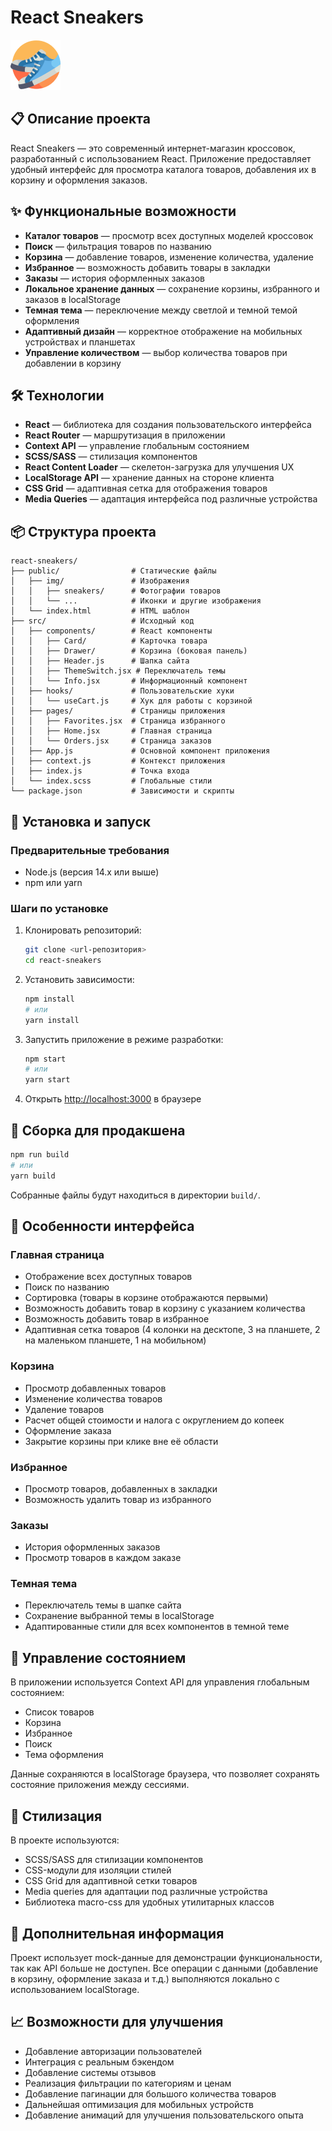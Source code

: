 # React Sneakers

![React Sneakers Logo](public/img/logo.png)

## 📋 Описание проекта

React Sneakers — это современный интернет-магазин кроссовок, разработанный с использованием React. Приложение предоставляет удобный интерфейс для просмотра каталога товаров, добавления их в корзину и оформления заказов.

## ✨ Функциональные возможности

- **Каталог товаров** — просмотр всех доступных моделей кроссовок
- **Поиск** — фильтрация товаров по названию
- **Корзина** — добавление товаров, изменение количества, удаление
- **Избранное** — возможность добавить товары в закладки
- **Заказы** — история оформленных заказов
- **Локальное хранение данных** — сохранение корзины, избранного и заказов в localStorage
- **Темная тема** — переключение между светлой и темной темой оформления
- **Адаптивный дизайн** — корректное отображение на мобильных устройствах и планшетах
- **Управление количеством** — выбор количества товаров при добавлении в корзину

## 🛠️ Технологии

- **React** — библиотека для создания пользовательского интерфейса
- **React Router** — маршрутизация в приложении
- **Context API** — управление глобальным состоянием
- **SCSS/SASS** — стилизация компонентов
- **React Content Loader** — скелетон-загрузка для улучшения UX
- **LocalStorage API** — хранение данных на стороне клиента
- **CSS Grid** — адаптивная сетка для отображения товаров
- **Media Queries** — адаптация интерфейса под различные устройства

## 📦 Структура проекта

```
react-sneakers/
├── public/                # Статические файлы
│   ├── img/               # Изображения
│   │   ├── sneakers/      # Фотографии товаров
│   │   └── ...            # Иконки и другие изображения
│   └── index.html         # HTML шаблон
├── src/                   # Исходный код
│   ├── components/        # React компоненты
│   │   ├── Card/          # Карточка товара
│   │   ├── Drawer/        # Корзина (боковая панель)
│   │   ├── Header.js      # Шапка сайта
│   │   ├── ThemeSwitch.jsx # Переключатель темы
│   │   └── Info.jsx       # Информационный компонент
│   ├── hooks/             # Пользовательские хуки
│   │   └── useCart.js     # Хук для работы с корзиной
│   ├── pages/             # Страницы приложения
│   │   ├── Favorites.jsx  # Страница избранного
│   │   ├── Home.jsx       # Главная страница
│   │   └── Orders.jsx     # Страница заказов
│   ├── App.js             # Основной компонент приложения
│   ├── context.js         # Контекст приложения
│   ├── index.js           # Точка входа
│   └── index.scss         # Глобальные стили
└── package.json           # Зависимости и скрипты
```

## 🚀 Установка и запуск

### Предварительные требования

- Node.js (версия 14.x или выше)
- npm или yarn

### Шаги по установке

1. Клонировать репозиторий:
   ```bash
   git clone <url-репозитория>
   cd react-sneakers
   ```

2. Установить зависимости:
   ```bash
   npm install
   # или
   yarn install
   ```

3. Запустить приложение в режиме разработки:
   ```bash
   npm start
   # или
   yarn start
   ```

4. Открыть [http://localhost:3000](http://localhost:3000) в браузере

## 🔧 Сборка для продакшена

```bash
npm run build
# или
yarn build
```

Собранные файлы будут находиться в директории `build/`.

## 📱 Особенности интерфейса

### Главная страница
- Отображение всех доступных товаров
- Поиск по названию
- Сортировка (товары в корзине отображаются первыми)
- Возможность добавить товар в корзину с указанием количества
- Возможность добавить товар в избранное
- Адаптивная сетка товаров (4 колонки на десктопе, 3 на планшете, 2 на маленьком планшете, 1 на мобильном)

### Корзина
- Просмотр добавленных товаров
- Изменение количества товаров
- Удаление товаров
- Расчет общей стоимости и налога с округлением до копеек
- Оформление заказа
- Закрытие корзины при клике вне её области

### Избранное
- Просмотр товаров, добавленных в закладки
- Возможность удалить товар из избранного

### Заказы
- История оформленных заказов
- Просмотр товаров в каждом заказе

### Темная тема
- Переключатель темы в шапке сайта
- Сохранение выбранной темы в localStorage
- Адаптированные стили для всех компонентов в темной теме

## 🔄 Управление состоянием

В приложении используется Context API для управления глобальным состоянием:
- Список товаров
- Корзина
- Избранное
- Поиск
- Тема оформления

Данные сохраняются в localStorage браузера, что позволяет сохранять состояние приложения между сессиями.

## 🎨 Стилизация

В проекте используются:
- SCSS/SASS для стилизации компонентов
- CSS-модули для изоляции стилей
- CSS Grid для адаптивной сетки товаров
- Media queries для адаптации под различные устройства
- Библиотека macro-css для удобных утилитарных классов

## 📝 Дополнительная информация

Проект использует mock-данные для демонстрации функциональности, так как API больше не доступен. Все операции с данными (добавление в корзину, оформление заказа и т.д.) выполняются локально с использованием localStorage.

## 📈 Возможности для улучшения

- Добавление авторизации пользователей
- Интеграция с реальным бэкендом
- Добавление системы отзывов
- Реализация фильтрации по категориям и ценам
- Добавление пагинации для большого количества товаров
- Дальнейшая оптимизация для мобильных устройств
- Добавление анимаций для улучшения пользовательского опыта